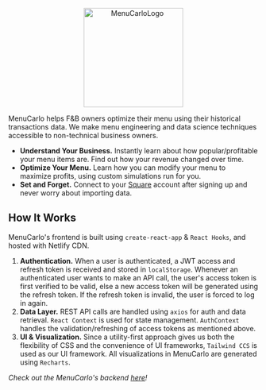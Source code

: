 
<p align="center">
  <img src="https://i.ibb.co/cJB59D9/android-chrome-512x512.png" alt="MenuCarloLogo" border="0" height="200" width="200">
</p>

MenuCarlo helps F&B owners optimize their menu using their historical transactions data. We make menu engineering and data science techniques accessible to non-technical business owners.

* **Understand Your Business.** Instantly learn about how popular/profitable your menu items are. Find out how your revenue changed over time.
* **Optimize Your Menu.** Learn how you can modify your menu to maximize profits, using custom simulations run for you.
* **Set and Forget.** Connect to your [Square](https://squareup.com/us/en) account after signing up and never worry about importing data. 

## How It Works
MenuCarlo's frontend is built using `create-react-app` & `React Hooks`, and hosted with Netlify CDN.

1. **Authentication.** When a user is authenticated, a JWT access and refresh token is received and stored in `localStorage`. Whenever an authenticated user wants to make an API call, the user's access token is first verified to be valid, else a new access token will be generated using the refresh token. If the refresh token is invalid, the user is forced to log in again.
2. **Data Layer.** REST API calls are handled using `axios` for auth and data retrieval. `React Context` is used for state management. `AuthContext` handles the validation/refreshing of access tokens as mentioned above.
3. **UI & Visualization.** Since a utility-first approach gives us both the flexibility of CSS and the convenience of UI frameworks, `Tailwind CCS` is used as our UI framework.  All visualizations in MenuCarlo are generated using `Recharts`. 

*Check out the MenuCarlo's backend [here](https://github.com/michaelchen-lab/menucarlo-backend)!*
